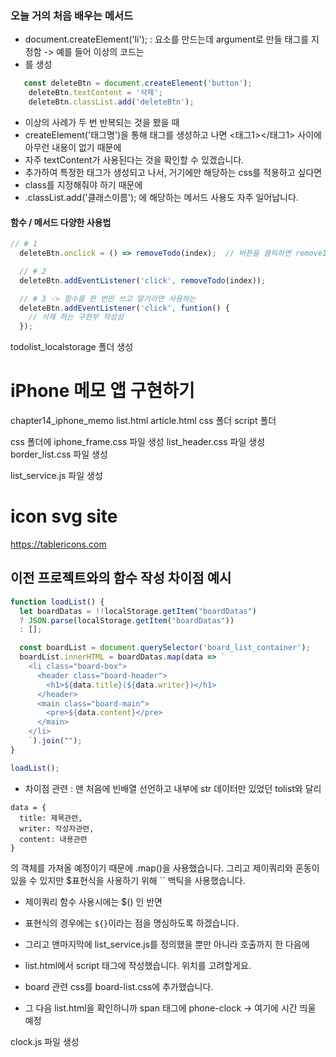 ### 오늘 거의 처음 배우는 메서드

- document.createElement('li');
: 요소를 만드는데 argument로 만들 태그를 지정함 -> 예를 들어 이상의 코드는 <li>를 생성

```js
   const deleteBtn = document.createElement('button');
    deleteBtn.textContent = '삭제';
    deleteBtn.classList.add('deleteBtn');

```
- 이상의 사례가 두 번 반복되는 것을 봤을 때
- createElement('태그명')을 통해 태그를 생성하고 나면 <태그1></태그1> 사이에 아무런 내용이 없기 때문에
- 자주 textContent가 사용된다는 것을 확인할 수 있겠습니다.
- 추가하여 특정한 태그가 생성되고 나서, 거기에만 해당하는 css를 적용하고 싶다면
- class를 지정해줘야 하기 때문에
- .classList.add('클래스이름'); 에 해당하는 메서드 사용도 자주 일어납니다. 

#### 함수 / 메서드 다양한 사용법

```js
// # 1
  deleteBtn.onclick = () => removeTodo(index);  // 버튼을 클릭하면 removeIndex() 함수를 호출하겠다

  // # 2
  deleteBtn.addEventListener('click', removeTodo(index));

  // # 3 -> 함수를 한 번만 쓰고 말거라면 사용하는
  deleteBtn.addEventListener('click', funtion() {
    // 삭제 하는 구현부 작성성
  });
```

todolist_localstorage 폴더 생성


# iPhone 메모 앱 구현하기

chapter14_iphone_memo
list.html
article.html
css 폴더
script 폴더 

css 폴더에 iphone_frame.css 파일 생성
list_header.css 파일 생성
border_list.css 파일 생성

list_service.js 파일 생성 


# icon svg site
https://tablericons.com

## 이전 프로젝트와의 함수 작성 차이점 예시

```js
function loadList() {
  let boardDatas = !!localStorage.getItem("boardDatas")
  ? JSON.parse(localStorage.getItem("boardDatas"))
  : [];

  const boardList = document.querySelector('board_list_container');
  boardList.innerHTML = boardDatas.map(data => `
    <li class="board-box">
      <header class="board-header">
        <h1>${data.title}(${data.writer})</h1>
      </header>
      <main class="board-main">
        <pre>${data.content}</pre>
      </main>
    </li>
    `).join("");
}

loadList();
```

- 차이점 관련 : 맨 처음에 빈배열 선언하고 내부에 str 데이터만 있었던 tolist와 달리
```
data = {
  title: 제목관련,
  writer: 작성자관련,
  content: 내용관련
}
```
의 객체를 가져올 예정이기 때문에 .map()을 사용했습니다.
그리고 제이쿼리와 혼동이 있을 수 있지만 $표현식을 사용하기 위해 `` 백틱을 사용했습니다.
- 제이쿼리 함수 사용시에는 $() 인 반면
- 표현식의 경우에는 `${}`이라는 점을 명심하도록 하겠습니다.

- 그리고 맨마지막에 list_service.js를 정의했을  뿐만 아니라 호출까지 한 다음에
- list.html에서 script 태그에 작성했습니다. 위치를 고려할게요.

- board 관련 css를 board-list.css에 추가했습니다.

- 그 다음 list.html을 확인하니까
span 태그에 phone-clock -> 여기에 시간 띄울 예정

clock.js 파일 생성


